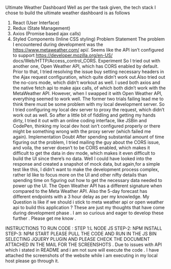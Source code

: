 Ultimate Weather Dashboard
Well as per the task given, the tech stack I chose to build the ultimate weather dashboard is
as follows
1. React (User Interface)
2. Redux (State Management)
3. Axios (Promise based ajax calls)
4. Styled Components (Inline CSS styling)
Problem Statement
The problem I encountered during development was the https://www.metaweather.com/
api/. Seems like the API isn’t configured to support https://developer.mozilla.org/en-US/
docs/Web/HTTP/Access_control_CORS.
Experiment
So I tried out with another one, Open Weather API, which has CORS enabled by default. Prior
to that, I tried resolving the issue buy setting necessary headers in the Ajax request
configuration, which quite didn’t work out.Also tried out the no-cors mode, which didn’t workout as well. I used both axios and the
native fetch api to make ajax calls, of which both didn’t work with the MetaWeather API.
However, when I swapped it with Open Weather API, everything seemed to work well.
The former two trials failing lead me to think there must be some problem with my local
development server. So I tried configuring my local dev server to proxy the request, which
didn’t work out as well.
So after a little bit of fiddling and getting my hands dirty, I tried it out with an online coding
interface, like JSBin and CodePen, thinking my local dev host isn’t configured properly or
there might be something wrong with the proxy server (which failed me again).
Implementation Doubt
After spending substantial amount of time figuring out the problem, I tried mailing the guy
about the CORS issue, and voila, the server doesn’t to be CORS enabled, which makes it
difficult to get the data in dev mode, which makes it even difficult to build the UI since there’s
no data.
Well I could have looked into the response and created a snapshot of mock data, but again,for a simple test like this, I didn’t want to make the development process complex, rather Id
like to focus more on the UI and other nifty details than spending time on figuring out how to
get the necessary data needed to power up the UI.
The Open Weather API has a different signature when compared to the Meta Weather API.
Also the 5-day forecast has different endpoints with a 3 hour delay as per my knowledge.
My Question is like if we should i stick to meta weather api or open weather api to build this
application ?
These are just my thoughts that have come during development phase .
I am so curious and eager to develop these further . Please get me know .


INSTRUCTIONS TO RUN CODE :
STEP 1:L NODE JS 
STEP-2: NPM INSTALL
STEP-3: NPM START
PLEASE PULL THE CODE AND RUN IN THE JS BIN SELECTING JQUERY PLUGIN AND PLEASE CHECK THE DOCUMENT ATTACHED IN THE MAIL FOR THE SCREENSHOTS .
Due to issues with API which i stated in README and i am not sure will execute the code . I have attached the screenshots of the website while i am executing in my local host please go through it. 

